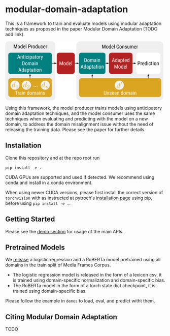 # modular-domain-adaptation

This is a framework to train and evaluate models using modular adaptation techniques as proposed in the paper Modular Domain Adaptation (TODO add link).

<img src="paradigm-diagram.png" width="500" align='center'>

Using this framework, the model producer trains models using anticipatory domain adaptation techniques, and the model consumer uses the same techniques when evaluating and predicting with the model on a new domain, to address the domain misalignment issue without the need of releasing the training data. Please see the paper for further details.

## Installation

Clone this repository and at the repo root run

```
pip install -e .
```

CUDA GPUs are supported and used if detected. We recommend using conda and install in a conda environment.

When using newer CUDA versions, please first install the correct version of `torchvision` with as instructed at pytroch's [installation page](https://pytorch.org/get-started/locally/) using pip, before using `pip install -e .`.

## Getting Started

Please see the [demo section](./demo) for usage of the main APIs.

## Pretrained Models

We [release](https://drive.google.com/drive/folders/1mu2k7PpHoR2Xe_Yyh5CSNfe3WWh0F8ft?usp=sharing) a logistic regression and a RoBERTa model pretrained using all domains in the train split of Media Frames Corpus. 

 - The logistic regression model is released in the form of a lexicon csv, it is trained using domain-specific normalization and domain-specific bias.
 - The RoBERTa model in the form of a torch state dict checkpoint, it is trained using domain-specific bias. 

Please follow the example in `demos` to load, eval, and predict witht them. 

## Citing Modular Domain Adaptation

TODO

